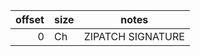 | offset | size     | notes              |
|-------:|----------|--------------------|
|0       | Ch       | ZIPATCH SIGNATURE  |
